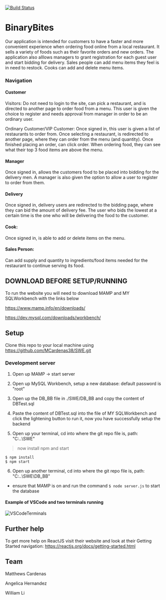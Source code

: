 [![Build Status](http://img.shields.io/travis/badges/badgerbadgerbadger.svg?style=flat-square)](https://travis-ci.org/badges/badgerbadgerbadger)

# BinaryBites

Our application is intended for customers to have a faster and more convenient experience when ordering food online from a local restaurant. It sells a variety of foods such as their favorite orders and new orders. The application also alllows managers to grant registration for each guest user and start bidding for delivery. Sales people can add menu items they feel is in need to restock. Cooks can add and delete menu items.

### Navigation

#### Customer 
Visitors:
Do not need to login to the site, can pick a restaurant, and is directed to another page to order food from a menu. This user is given the choice to register and needs approval from manager in order to be an ordinary user.

Ordinary Customer/VIP Customer:
Once signed in, this user is given a list of restaurants to order from. Once selecting a restaurant, is redirected to another page, where they can order from the menu (and quantity). Once finished placing an order, can click order. When ordering food, they can see what their top 3 food items are above the menu.

#### Manager
Once signed in, allows the customers food to be placed into bidding for the delivery men. A manager is also given the option to allow a user to register to order from them.

#### Delivery 
Once signed in, delivery users are redirected to the bidding page, where they can bid the amount of delivery fee. The user who bids the lowest at a certain time is the one who will be delivering the food to the customer.

#### Cook:
Once signed in, is able to add or delete items on the menu.

#### Sales Person:
Can add supply and quantity to ingredients/food items needed for the restaurant to continue serving its food.



## DOWNLOAD BEFORE SETUP/RUNNING

To run the website you will need to download MAMP and MY SQLWorkbench with the links below 

https://www.mamp.info/en/downloads/

https://dev.mysql.com/downloads/workbench/


## Setup

Clone this repo to your local machine using https://github.com/MCardenas38/SWE.git


### Development server

1. Open up MAMP -> start server

2. Open up MySQL Workbench, setup a new database: default password is "root"

3. Open up the DB_BB file in ./SWE/DB_BB and copy the content of DBTest.sql  

4. Paste the content of DBTest.sql into the file of MY SQLWorkbench and click the lightening button to run it, now you have successfully setup the backend

5. Open up your terminal, cd into where the git repo file is, path: "C:\..\SWE"
> now install npm and start 

```shell
$ npm install
$ npm start
```

6. Open up another terminal, cd into where the git repo file is, path: "C:\..\SWE\DB_BB"
- ensure that MAMP is on and run the command ```$ node server.js``` to start the database

#### Example of VSCode and two terminals running
![VSCodeTerminals](https://i.imgur.com/sILQ7sh.png)
  
## Further help

To get more help on ReactJS visit their website and look at their Getting Started navigation: https://reactjs.org/docs/getting-started.html
 
## Team
Matthews Cardenas

Angelica Hernandez

William Li
